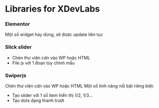 Libraries for XDevLabs
===

### Elementor
Một số widget hay dùng, sẽ được update liên tục

### Slick slider
- Chèn thư viện cdn vào WP hoặc HTML
- File js với 1 đoạn tùy chỉnh mẫu

### Swiperjs
Chèn thư viện cdn vào WP hoặc HTML
Một số tính năng nổi bật riêng biệt:
- Tạo slider với 1 số item hiển thị 1/2, 1/3...
- Tạo dots dạng thanh trượt